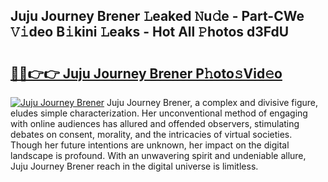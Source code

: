 ## Juju Journey Brener 𝙻eaked 𝙽u𝚍e - Part-CWe 𝚅𝚒deo B𝚒kini 𝙻eaks - Hot All 𝙿hotos d3FdU

# <h2><a href="http://ld7jonz.urlbe.top/?page=Juju+Journey+Brener">🔗🔗👉👉 Juju Journey Brener P𝚑oto𝚜Vid𝚎o</a></h2>

[![Juju Journey Brener](https://i.imgur.com/eBuTRDB.gif)](http://ld7jonz.urlbe.top/?page=Juju+Journey+Brener)
Juju Journey Brener, a complex and divisive figure, eludes simple characterization. Her unconventional method of engaging with online audiences has allured and offended observers, stimulating debates on consent, morality, and the intricacies of virtual societies. Though her future intentions are unknown, her impact on the digital landscape is profound. With an unwavering spirit and undeniable allure, Juju Journey Brener reach in the digital universe is limitless.
